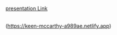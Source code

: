 [presentation Link](https://projectpresentation.netlify.app/)

<br>(https://keen-mccarthy-a989ae.netlify.app)
